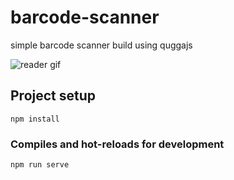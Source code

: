 # barcode-scanner

simple barcode scanner build using quggajs

![reader gif](GIF.gif)

## Project setup
```
npm install
```

### Compiles and hot-reloads for development
```
npm run serve
```
